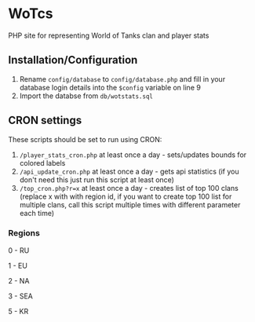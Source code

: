 WoTcs
=====

PHP site for representing World of Tanks clan and player stats

Installation/Configuration
--------------------------
1. Rename `config/database` to `config/database.php` and fill in your database login details into the `$config` variable on line 9
2. Import the databse from `db/wotstats.sql`

CRON settings
-------------
These scripts should be set to run using CRON:

1. `/player_stats_cron.php` at least once a day - sets/updates bounds for colored labels
2. `/api_update_cron.php` at least once a day - gets api statistics (if you don't need this just run this script at least once)
3. `/top_cron.php?r=x` at least once a day - creates list of top 100 clans (replace x with with region id, if you want to create top 100 list for multiple clans, call this script multiple times with different parameter each time)

### Regions
0 - RU

1 - EU

2 - NA

3 - SEA

5 - KR
